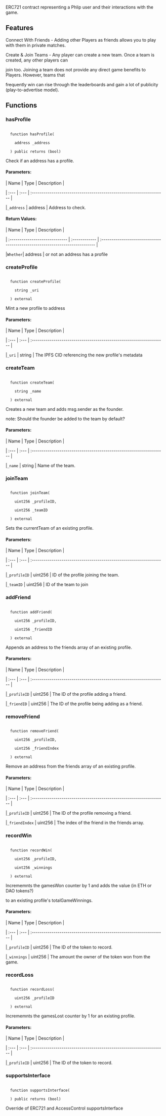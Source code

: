 ERC721 contract representing a Phlip user and their interactions with the game.

## Features ##

Connect With Friends - Adding other Players as friends allows you to play with them in private matches.

Create & Join Teams - Any player can create a new team. Once a team is created, any other players can

join too. Joining a team does not provide any direct game benefits to Players. However, teams that

frequently win can rise through the leaderboards and gain a lot of publicity (play-to-advertise model).

## Functions

### hasProfile

```solidity

  function hasProfile(

    address _address

  ) public returns (bool)

```

Check if an address has a profile.

#### Parameters:

| Name | Type | Description                                                          |

| :--- | :--- | :------------------------------------------------------------------- |

|`_address` | address | Address to check.

#### Return Values:

| Name                           | Type          | Description                                                                  |

| :----------------------------- | :------------ | :--------------------------------------------------------------------------- |

|`Whether`| address | or not an address has a profile

### createProfile

```solidity

  function createProfile(

    string _uri

  ) external

```

Mint a new profile to address

#### Parameters:

| Name | Type | Description                                                          |

| :--- | :--- | :------------------------------------------------------------------- |

|`_uri` | string | The IPFS CID referencing the new profile's metadata

### createTeam

```solidity

  function createTeam(

    string _name

  ) external

```

Creates a new team and adds msg.sender as the founder.

note: Should the founder be added to the team by default?

#### Parameters:

| Name | Type | Description                                                          |

| :--- | :--- | :------------------------------------------------------------------- |

|`_name` | string | Name of the team.

### joinTeam

```solidity

  function joinTeam(

    uint256 _profileID,

    uint256 _teamID

  ) external

```

Sets the currentTeam of an existing profile.

#### Parameters:

| Name | Type | Description                                                          |

| :--- | :--- | :------------------------------------------------------------------- |

|`_profileID` | uint256 | ID of the profile joining the team.

|`_teamID` | uint256 | ID of the team to join

### addFriend

```solidity

  function addFriend(

    uint256 _profileID,

    uint256 _friendID

  ) external

```

Appends an address to the friends array of an existing profile.

#### Parameters:

| Name | Type | Description                                                          |

| :--- | :--- | :------------------------------------------------------------------- |

|`_profileID` | uint256 | The ID of the profile adding a friend.

|`_friendID` | uint256 | The ID of the profile being adding as a friend.

### removeFriend

```solidity

  function removeFriend(

    uint256 _profileID,

    uint256 _friendIndex

  ) external

```

Remove an address from the friends array of an existing profile.

#### Parameters:

| Name | Type | Description                                                          |

| :--- | :--- | :------------------------------------------------------------------- |

|`_profileID` | uint256 | The ID of the profile removing a friend.

|`_friendIndex` | uint256 | The index of the friend in the friends array.

### recordWin

```solidity

  function recordWin(

    uint256 _profileID,

    uint256 _winnings

  ) external

```

Incrememnts the gamesWon counter by 1 and adds the value (in ETH or DAO tokens?)

to an existing profile's totalGameWinnings.

#### Parameters:

| Name | Type | Description                                                          |

| :--- | :--- | :------------------------------------------------------------------- |

|`_profileID` | uint256 | The ID of the token to record.

|`_winnings` | uint256 | The amount the owner of the token won from the game.

### recordLoss

```solidity

  function recordLoss(

    uint256 _profileID

  ) external

```

Incrememnts the gamesLost counter by 1 for an existing profile.

#### Parameters:

| Name | Type | Description                                                          |

| :--- | :--- | :------------------------------------------------------------------- |

|`_profileID` | uint256 | The ID of the token to record.

### supportsInterface

```solidity

  function supportsInterface(

  ) public returns (bool)

```

Override of ERC721 and AccessControl supportsInterface
